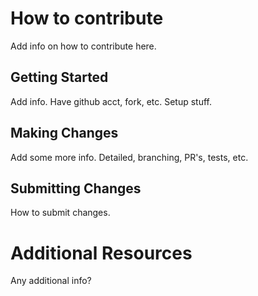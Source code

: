 # How to contribute

Add info on how to contribute here.

## Getting Started

Add info. Have github acct, fork, etc. Setup stuff.

## Making Changes

Add some more info. Detailed, branching, PR's, tests, etc.

## Submitting Changes

How to submit changes.

# Additional Resources

Any additional info?
